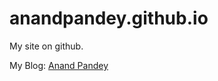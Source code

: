 anandpandey.github.io
=====================

My site on github.

My Blog:
[Anand Pandey](http://pandeyanand.com)
